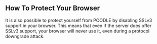 ## How To Protect Your Browser
It is also possible to protect yourself from POODLE by disabling SSLv3 support in your browser. This means that even if the server does offer SSLv3 support, your browser will never use it, even during a protocol downgrade attack.

